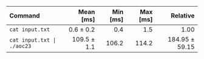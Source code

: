 | Command | Mean [ms] | Min [ms] | Max [ms] | Relative |
|:---|---:|---:|---:|---:|
| `cat input.txt` | 0.6 ± 0.2 | 0.4 | 1.5 | 1.00 |
| `cat input.txt \| ./aoc23` | 109.5 ± 1.1 | 106.2 | 114.2 | 184.95 ± 59.15 |
